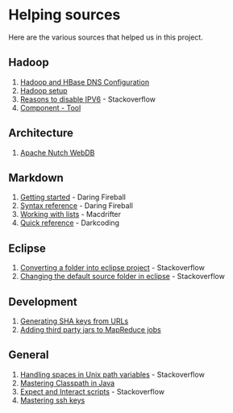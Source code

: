 # Helping sources
Here are the various sources that helped us in this project.

## Hadoop
1. [Hadoop and HBase DNS Configuration][hadoop-1]
2. [Hadoop setup][hadoop-2]
3. [Reasons to disable IPV6][hadoop-3] - Stackoverflow
4. [Component - Tool][hadoop-4]

## Architecture
1. [Apache Nutch WebDB][arch-1]

## Markdown
1. [Getting started][markdown-1] - Daring Fireball
2. [Syntax reference][markdown-2] - Daring Fireball
3. [Working with lists][markdown-3] - Macdrifter
4. [Quick reference][markdown-4] - Darkcoding

## Eclipse
1. [Converting a folder into eclipse project][eclipse-1] - Stackoverflow
2. [Changing the default source folder in eclipse][eclipse-2] - Stackoverflow

## Development
1. [Generating SHA keys from URLs][dev-1] 
2. [Adding third party jars to MapReduce jobs][dev-2]

## General
1. [Handling spaces in Unix path variables][gen-1] - Stackoverflow
2. [Mastering Classpath in Java][gen-2]
3. [Expect and Interact scripts][gen-3] - Stackoverflow
4. [Mastering ssh keys][gen-4]

[markdown-1]: http://daringfireball.net/projects/markdown/basics "Basics"
[markdown-2]: http://daringfireball.net/projects/markdown/syntax "Syntax"
[markdown-3]: http://www.macdrifter.com/2012/04/writing-in-markdown-lists.html "Lists"
[markdown-4]: http://www.darkcoding.net/software/markdown-quick-reference/ "Quick reference"
[eclipse-1]: http://stackoverflow.com/questions/179439/how-to-change-an-eclipse-default-project-into-a-java-project "Eclipse projects"
[eclipse-2]: http://gullele.wordpress.com/2011/06/02/change-default-source-directory-srcjava-in-eclipse-for-java-project/ "Changing source"
[dev-1]: http://www.sha1-online.com/sha1-java/ "SHA from strings"
[gen-1]: http://stackoverflow.com/questions/13173706/shell-script-to-enter-a-directory-folder-name-contains-spaces
[hadoop-1]: http://sujee.net/tech/articles/hadoop/hadoop-dns/ "DNS Configuration"
[hadoop-2]: http://www.rohitmenon.com/index.php/how-to-install-hadoop-on-ubuntulinux-mint/
[hadoop-3]: http://stackoverflow.com/questions/19774146/apache-pig-error-2118-for-input-string-4f80a111add9898
[dev-2]: http://grepalex.com/2013/02/25/hadoop-libjars/
[hadoop-4]: http://hadoop.apache.org/docs/stable/api/org/apache/hadoop/util/Tool.html
[gen-2]: http://kevinboone.net/classpath.html
[arch-1]: http://wiki.apache.org/nutch/WebDB
[gen-3]: http://stackoverflow.com/questions/4780893/use-expect-in-bash-script-to-provide-password-to-ssh-command
[gen-4]: http://blog.vigilcode.com/2011/11/mastering-ssh-keys/
